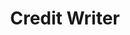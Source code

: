 ---
title: "Credit Writer"
name: "Credit Writer"
one_liner: "Credit music composers royalties"
tech_stack: [
    "mapquest-geocoding",
    "twitter",
    "pubnub",
    "java",
    "javascript",
    "php",
    "json",
]
tech: "Javascript, PHP, Java, Twitter API, Pubnub API, Mapquest API"
start_date: "2017-03-15"
hackathon: "SXSW Hackathon 2017"
github_link: "https://github.com/theCreedo/Credit-Writer"
devpost_link: "https://devpost.com/software/credit-writer"
youtube_embed_link:
header_image: "https://challengepost-s3-challengepost.netdna-ssl.com/photos/production/software_photos/000/488/361/datas/gallery.jpg"
header_image_alt_txt:
footer_image: ""
footer_image_alt_txt:
---